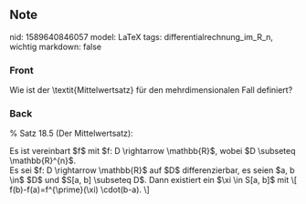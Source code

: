 ## Note
nid: 1589640846057
model: LaTeX
tags: differentialrechnung_im_R_n, wichtig
markdown: false

### Front
Wie ist der \textit{Mittelwertsatz} für den mehrdimensionalen Fall definiert?

### Back
% Satz 18.5 (Der Mittelwertsatz): <div>
</div><div>Es ist vereinbart $f$ mit $f: D \rightarrow \mathbb{R}$, wobei $D \subseteq \mathbb{R}^{n}$.
</div><div>
</div><div>Es sei $f: D \rightarrow \mathbb{R}$ auf $D$ differenzierbar, es seien $a, b \in$ $D$ und $S[a, b] \subseteq D$. Dann existiert ein $\xi \in S[a, b]$ mit
\[
f(b)-f(a)=f^{\prime}(\xi) \cdot(b-a).
\]</div>
